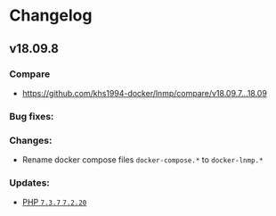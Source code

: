# Changelog

## v18.09.8

### Compare

* https://github.com/khs1994-docker/lnmp/compare/v18.09.7...18.09

### Bug fixes:

### Changes:

* Rename docker compose files `docker-compose.*` to `docker-lnmp.*`

### Updates:

* [PHP `7.3.7` `7.2.20`](https://www.php.net/ChangeLog-7.php#7.3.7)
